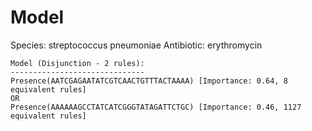 
# Model

Species: streptococcus pneumoniae
Antibiotic: erythromycin

```
Model (Disjunction - 2 rules):
------------------------------
Presence(AATCGAGAATATCGTCAACTGTTTACTAAAA) [Importance: 0.64, 8 equivalent rules]
OR
Presence(AAAAAAGCCTATCATCGGGTATAGATTCTGC) [Importance: 0.46, 1127 equivalent rules]

```

